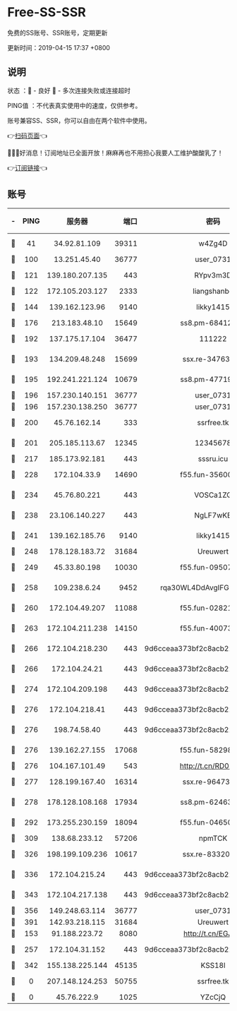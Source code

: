 # Free-SS-SSR

免费的SS账号、SSR账号，定期更新

更新时间：2019-04-15 17:37 +0800

## 说明

状态     ：🙂 - 良好 🙁 - 多次连接失败或连接超时

PING值   ：不代表真实使用中的速度，仅供参考。

账号兼容SS、SSR，你可以自由在两个软件中使用。

👉[扫码页面](https://liesauer.github.io/Free-SS-SSR/)👈

🎉🎉🎉好消息！订阅地址已全面开放！麻麻再也不用担心我要人工维护酸酸乳了！

👉[订阅链接](https://www.liesauer.net/yogurt/subscribe?ACCESS_TOKEN=DAYxR3mMaZAsaqUb)👈

## 账号

|-|PING|服务器|端口|密码|加密方式|区域|
|:----:|:----:|:-----:|-----:|:----:|:----:|:----:|
|🙂|41|34.92.81.109|39311|w4Zg4D|chacha20-ietf|US|
|🙂|100|13.251.45.40|36777|user_0731|chacha20|SG|
|🙂|121|139.180.207.135|443|RYpv3m3D|aes-256-cfb|JP|
|🙂|122|172.105.203.127|2333|liangshanbo|chacha20|JP|
|🙂|144|139.162.123.96|9140|likky1415|aes-256-cfb|JP|
|🙂|176|213.183.48.10|15649|ss8.pm-68412526|rc4-md5|RU|
|🙂|192|137.175.17.104|36477|111222|aes-256-cfb|US|
|🙂|193|134.209.48.248|15699|ssx.re-34763141|aes-256-cfb|US|
|🙂|195|192.241.221.124|10679|ss8.pm-47719992|aes-256-cfb|US|
|🙂|196|157.230.140.151|36777|user_0731|chacha20|US|
|🙂|196|157.230.138.250|36777|user_0731|chacha20|US|
|🙂|200|45.76.162.14|333|ssrfree.tk|aes-256-cfb|SG|
|🙂|201|205.185.113.67|12345|12345678|aes-256-cfb|US|
|🙂|217|185.173.92.181|443|sssru.icu|rc4-md5|RU|
|🙂|228|172.104.33.9|14690|f55.fun-35600745|aes-256-cfb|SG|
|🙂|234|45.76.80.221|443|VOSCa1ZG|aes-256-cfb|DE|
|🙂|238|23.106.140.227|443|NgLF7wKB|aes-256-cfb|US|
|🙂|241|139.162.185.76|9140|likky1415|aes-256-cfb|DE|
|🙂|248|178.128.183.72|31684|Ureuwert|chacha20|US|
|🙂|249|45.33.80.198|10030|f55.fun-09507611|aes-256-cfb|US|
|🙂|258|109.238.6.24|9452|rqa30WL4DdAvgIFG6Fs3znzTa|aes-256-cfb|FR|
|🙂|260|172.104.49.207|11088|f55.fun-02821089|aes-256-cfb|SG|
|🙂|263|172.104.211.238|14150|f55.fun-40073932|aes-256-cfb|US|
|🙂|266|172.104.218.230|443|9d6cceaa373bf2c8acb22e60b6a58be6|aes-256-cfb|US|
|🙂|266|172.104.24.21|443|9d6cceaa373bf2c8acb22e60b6a58be6|aes-256-cfb|US|
|🙂|274|172.104.209.198|443|9d6cceaa373bf2c8acb22e60b6a58be6|aes-256-cfb|US|
|🙂|276|172.104.218.41|443|9d6cceaa373bf2c8acb22e60b6a58be6|aes-256-cfb|US|
|🙂|276|198.74.58.40|443|9d6cceaa373bf2c8acb22e60b6a58be6|aes-256-cfb|US|
|🙂|276|139.162.27.155|17068|f55.fun-58298505|aes-256-cfb|SG|
|🙂|276|104.167.101.49|543|http://t.cn/RD0D7sx|rc4-md5|CA|
|🙂|277|128.199.167.40|16314|ssx.re-96473928|aes-256-cfb|SG|
|🙂|278|178.128.108.168|17934|ss8.pm-62463695|aes-256-cfb|SG|
|🙂|292|173.255.230.159|18094|f55.fun-04650736|aes-256-cfb|US|
|🙂|309|138.68.233.12|57206|npmTCK|rc4-md5|US|
|🙂|326|198.199.109.236|10617|ssx.re-83320233|aes-256-cfb|US|
|🙂|336|172.104.215.24|443|9d6cceaa373bf2c8acb22e60b6a58be6|aes-256-cfb|US|
|🙂|343|172.104.217.138|443|9d6cceaa373bf2c8acb22e60b6a58be6|aes-256-cfb|US|
|🙂|356|149.248.63.114|36777|user_0731|chacha20|CA|
|🙂|391|142.93.218.115|31684|Ureuwert|chacha20|IN|
|🙂|153|91.188.223.72|8080|http://t.cn/EGJIyrl|rc4-md5|RU|
|🙂|257|172.104.31.152|443|9d6cceaa373bf2c8acb22e60b6a58be6|aes-256-cfb|US|
|🙂|342|155.138.225.144|45135|KSS18l|rc4-md5|US|
|🙁|0|207.148.124.253|50755|ssrfree.tk|aes-256-cfb|SG|
|🙁|0|45.76.222.9|1025|YZcCjQ|rc4-md5|JP|
